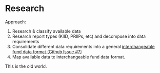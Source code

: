 # Research

Approach:

1.  Research & classify available data
2.  Research report types (KIID, PRIIPs, etc) and decompose into data requirements
3.  Consolidate different data requirements into a general [interchangeable fund data format (Github Issue #7)](https://github.com/melonproject/reporting-thesis/issues/7)
4.  Map available data to interchangeable fund data format.

This is the old world.
